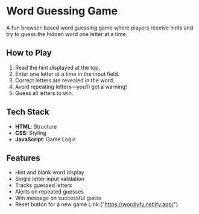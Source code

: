 #  Word Guessing Game

A fun browser-based word guessing game where players receive hints and try to guess the hidden word one letter at a time.

##  How to Play
1. Read the hint displayed at the top.
2. Enter one letter at a time in the input field.
3. Correct letters are revealed in the word.
4. Avoid repeating letters—you’ll get a warning!
5. Guess all letters to win.

##  Tech Stack
- **HTML**: Structure
- **CSS**: Styling
- **JavaScript**: Game Logic

##  Features
- Hint and blank word display
- Single letter input validation
- Tracks guessed letters
- Alerts on repeated guesses
- Win message on successful guess
- Reset button for a new game
Link:("https://wordlyfy.netlify.app/")
